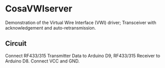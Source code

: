 CosaVWIserver
=============

Demonstration of the Virtual Wire Interface (VWI) driver;
Transceiver with acknowledgement and auto-retransmission.

Circuit
-------
Connect RF433/315 Transmitter Data to Arduino D9, RF433/315
Receiver to Arduino D8. Connect VCC and GND. 
